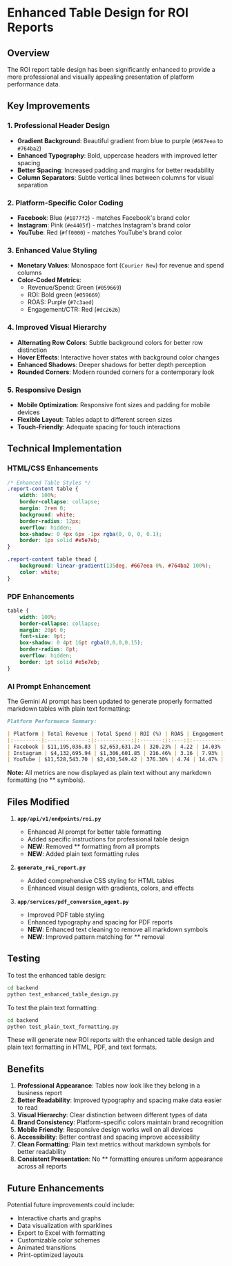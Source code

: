 # Enhanced Table Design for ROI Reports

## Overview

The ROI report table design has been significantly enhanced to provide a more professional and visually appealing presentation of platform performance data.

## Key Improvements

### 1. **Professional Header Design**
- **Gradient Background**: Beautiful gradient from blue to purple (`#667eea` to `#764ba2`)
- **Enhanced Typography**: Bold, uppercase headers with improved letter spacing
- **Better Spacing**: Increased padding and margins for better readability
- **Column Separators**: Subtle vertical lines between columns for visual separation

### 2. **Platform-Specific Color Coding**
- **Facebook**: Blue (`#1877f2`) - matches Facebook's brand color
- **Instagram**: Pink (`#e4405f`) - matches Instagram's brand color  
- **YouTube**: Red (`#ff0000`) - matches YouTube's brand color

### 3. **Enhanced Value Styling**
- **Monetary Values**: Monospace font (`Courier New`) for revenue and spend columns
- **Color-Coded Metrics**:
  - Revenue/Spend: Green (`#059669`)
  - ROI: Bold green (`#059669`)
  - ROAS: Purple (`#7c3aed`)
  - Engagement/CTR: Red (`#dc2626`)

### 4. **Improved Visual Hierarchy**
- **Alternating Row Colors**: Subtle background colors for better row distinction
- **Hover Effects**: Interactive hover states with background color changes
- **Enhanced Shadows**: Deeper shadows for better depth perception
- **Rounded Corners**: Modern rounded corners for a contemporary look

### 5. **Responsive Design**
- **Mobile Optimization**: Responsive font sizes and padding for mobile devices
- **Flexible Layout**: Tables adapt to different screen sizes
- **Touch-Friendly**: Adequate spacing for touch interactions

## Technical Implementation

### HTML/CSS Enhancements
```css
/* Enhanced Table Styles */
.report-content table {
    width: 100%;
    border-collapse: collapse;
    margin: 2rem 0;
    background: white;
    border-radius: 12px;
    overflow: hidden;
    box-shadow: 0 4px 6px -1px rgba(0, 0, 0, 0.1);
    border: 1px solid #e5e7eb;
}

.report-content table thead {
    background: linear-gradient(135deg, #667eea 0%, #764ba2 100%);
    color: white;
}
```

### PDF Enhancements
```css
table { 
    width: 100%; 
    border-collapse: collapse; 
    margin: 20pt 0; 
    font-size: 9pt;
    box-shadow: 0 4pt 16pt rgba(0,0,0,0.15);
    border-radius: 8pt;
    overflow: hidden;
    border: 1pt solid #e5e7eb;
}
```

### AI Prompt Enhancement
The Gemini AI prompt has been updated to generate properly formatted markdown tables with plain text formatting:

```markdown
Platform Performance Summary:

| Platform | Total Revenue | Total Spend | ROI (%) | ROAS | Engagement Rate | CTR (%) |
|:---------|:-------------:|:-----------:|:-------:|:----:|:---------------:|:-------:|
| Facebook | $11,195,036.83 | $2,653,631.24 | 320.23% | 4.22 | 14.03% | 11.70% |
| Instagram | $4,132,695.94 | $1,306,601.85 | 216.46% | 3.16 | 7.93% | 7.16% |
| YouTube | $11,528,543.70 | $2,430,549.42 | 376.30% | 4.74 | 14.47% | 12.03% |
```

**Note:** All metrics are now displayed as plain text without any markdown formatting (no ** symbols).

## Files Modified

1. **`app/api/v1/endpoints/roi.py`**
   - Enhanced AI prompt for better table formatting
   - Added specific instructions for professional table design
   - **NEW**: Removed ** formatting from all prompts
   - **NEW**: Added plain text formatting rules

2. **`generate_roi_report.py`**
   - Added comprehensive CSS styling for HTML tables
   - Enhanced visual design with gradients, colors, and effects

3. **`app/services/pdf_conversion_agent.py`**
   - Improved PDF table styling
   - Enhanced typography and spacing for PDF reports
   - **NEW**: Enhanced text cleaning to remove all markdown symbols
   - **NEW**: Improved pattern matching for ** removal

## Testing

To test the enhanced table design:

```bash
cd backend
python test_enhanced_table_design.py
```

To test the plain text formatting:

```bash
cd backend
python test_plain_text_formatting.py
```

These will generate new ROI reports with the enhanced table design and plain text formatting in HTML, PDF, and text formats.

## Benefits

1. **Professional Appearance**: Tables now look like they belong in a business report
2. **Better Readability**: Improved typography and spacing make data easier to read
3. **Visual Hierarchy**: Clear distinction between different types of data
4. **Brand Consistency**: Platform-specific colors maintain brand recognition
5. **Mobile Friendly**: Responsive design works well on all devices
6. **Accessibility**: Better contrast and spacing improve accessibility
7. **Clean Formatting**: Plain text metrics without markdown symbols for better readability
8. **Consistent Presentation**: No ** formatting ensures uniform appearance across all reports

## Future Enhancements

Potential future improvements could include:
- Interactive charts and graphs
- Data visualization with sparklines
- Export to Excel with formatting
- Customizable color schemes
- Animated transitions
- Print-optimized layouts

